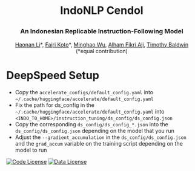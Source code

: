 <h1 align="center"> <p>IndoNLP Cendol</p></h1>
<h3 align="center">
    <p>An Indonesian Replicable Instruction-Following Model</p>
</h3>

<p align="center"> <a href="https://haonan-li.github.io/" target="_blank">Haonan Li</a>*, <a href="http://www.fajrikoto.com" target="_blank">Fajri Koto</a>*, <a href="https://twitter.com/WuMinghao_nlp" target="_blank">Minghao Wu</a>, <a href="https://afaji.github.io/" target="_blank">Alham Fikri Aji</a>, <a href="https://people.eng.unimelb.edu.au/tbaldwin/" target="_blank">Timothy Baldwin</a> (*equal contribution) </p>


# DeepSpeed Setup
- Copy the `accelerate_configs/default_config.yaml` into `~/.cache/huggingface/accelerate/default_config.yaml`
- Fix the path for ds_config in the `~/.cache/huggingface/accelerate/default_config.yaml` into `<INDO_T0_HOME>/instruction_tuning/ds_config/ds_config.json`
- Copy the corresponding `ds_config/ds_config_*.json` into the `ds_config/ds_config.json` depending on the model that you run
- Adjust the `--gradient_accumulation` in the `ds_config/ds_config.json`  and the `grad_accum` variable on the training script depending on the model to run

[![Code License](https://img.shields.io/badge/Code%20License-Apache_2.0-green.svg)](https://github.com/tatsu-lab/stanford_alpaca/blob/main/LICENSE)
[![Data License](https://img.shields.io/badge/Data%20License-CC%20By%20NC%204.0-red.svg)](https://github.com/tatsu-lab/stanford_alpaca/blob/main/DATA_LICENSE)



